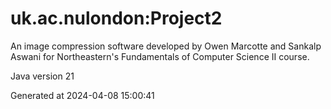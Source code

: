 # uk.ac.nulondon:Project2

An image compression software developed by Owen Marcotte and Sankalp Aswani for Northeastern's Fundamentals of Computer Science II course.

Java version 21

Generated at 2024-04-08 15:00:41
